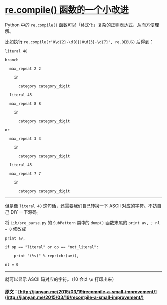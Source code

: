 #  [ re.compile() 函数的一个小改进 ](/2015/03/19/recompile-a-small-improvement/)

Python 中的 ` re.compile() ` 函数可以「格式化」复杂的正则表达式，从而方便理解。 

比如执行 ` re.compile(r"0\d{2}-\d{8}|0\d{3}-\d{7}", re.DEBUG) ` 后得到： 
    
    
    literal 48
    
    branch
    
      max_repeat 2 2
    
        in
    
          category category_digit
    
      literal 45
    
      max_repeat 8 8
    
        in
    
          category category_digit
    
    or
    
      max_repeat 3 3
    
        in
    
          category category_digit
    
      literal 45
    
      max_repeat 7 7
    
        in
    
          category category_digit  
  
---  
  
但是像 ` literal 48 ` 这句话，还需要我们自己转换一下 ASCII 对应的字符。不妨自己 DIY 一下源码。 

将 ` Lib/sre_parse.py ` 的 ` SubPattern ` 类中的 ` dump() ` 函数末尾的 ` print av, ; nl = 0 ` 修改成 
    
    
    print av,
    
    if op == "literal" or op == "not_literal":
    
        print "(%s)" % repr(chr(av)),
    
    nl = 0  
  
---  
  
就可以显示 ASCII 码对应的字符。（10 会以 ` \n ` 打印出来） 
#### 原文：[http://jianyan.me/2015/03/19/recompile-a-small-improvement/](http://jianyan.me/2015/03/19/recompile-a-small-improvement/)